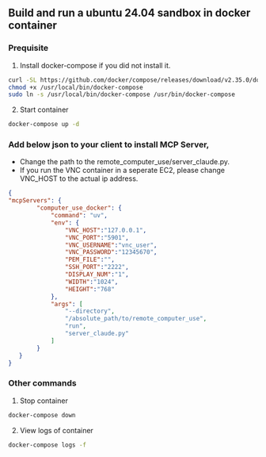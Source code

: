 ## Build and run a ubuntu 24.04 sandbox in docker container

### Prequisite
1. Install docker-compose if you did not install it.
```bash
curl -SL https://github.com/docker/compose/releases/download/v2.35.0/docker-compose-linux-x86_64 -o /usr/local/bin/docker-compose
chmod +x /usr/local/bin/docker-compose
sudo ln -s /usr/local/bin/docker-compose /usr/bin/docker-compose
```

2. Start container
```bash
docker-compose up -d
```

###  Add below json to your client to install MCP Server,
- Change the path to the remote_computer_use/server_claude.py. 
- If you run the VNC container in a seperate EC2, please change VNC_HOST to the actual ip address.
```json
{
"mcpServers": {
		"computer_use_docker": {
			"command": "uv",
			"env": {
				"VNC_HOST":"127.0.0.1",
				"VNC_PORT":"5901",
				"VNC_USERNAME":"vnc_user",
				"VNC_PASSWORD":"12345670",
				"PEM_FILE":"",
				"SSH_PORT":"2222",
				"DISPLAY_NUM":"1",
				"WIDTH":"1024",
                "HEIGHT":"768"
			},
			"args": [
				"--directory",
				"/absolute_path/to/remote_computer_use",
				"run",
				"server_claude.py"
			]
		}
   }
}
```

### Other commands
1. Stop container
```bash
docker-compose down
```
2. View logs of container
```bash
docker-compose logs -f
```